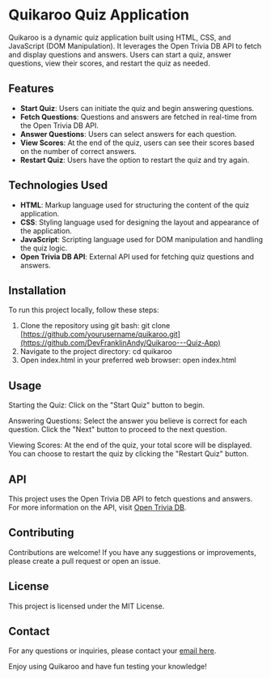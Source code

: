 # Quikaroo Quiz Application

Quikaroo is a dynamic quiz application built using HTML, CSS, and JavaScript (DOM Manipulation). It leverages the Open Trivia DB API to fetch and display questions and answers. Users can start a quiz, answer questions, view their scores, and restart the quiz as needed.

## Features

- **Start Quiz**: Users can initiate the quiz and begin answering questions.
- **Fetch Questions**: Questions and answers are fetched in real-time from the Open Trivia DB API.
- **Answer Questions**: Users can select answers for each question.
- **View Scores**: At the end of the quiz, users can see their scores based on the number of correct answers.
- **Restart Quiz**: Users have the option to restart the quiz and try again.

## Technologies Used

- **HTML**: Markup language used for structuring the content of the quiz application.
- **CSS**: Styling language used for designing the layout and appearance of the application.
- **JavaScript**: Scripting language used for DOM manipulation and handling the quiz logic.
- **Open Trivia DB API**: External API used for fetching quiz questions and answers.

## Installation

To run this project locally, follow these steps:

1. Clone the repository using git bash:
   git clone [https://github.com/yourusername/quikaroo.git](https://github.com/DevFranklinAndy/Quikaroo---Quiz-App)
2. Navigate to the project directory:
   cd quikaroo
3. Open index.html in your preferred web browser:
   open index.html

## Usage

Starting the Quiz:
Click on the "Start Quiz" button to begin.

Answering Questions:
Select the answer you believe is correct for each question.
Click the "Next" button to proceed to the next question.

Viewing Scores:
At the end of the quiz, your total score will be displayed.
You can choose to restart the quiz by clicking the "Restart Quiz" button.

## API

This project uses the Open Trivia DB API to fetch questions and answers. For more information on the API, visit [Open Trivia DB](https://opentdb.com/api_config.php).

## Contributing

Contributions are welcome! If you have any suggestions or improvements, please create a pull request or open an issue.

## License

This project is licensed under the MIT License.

## Contact

For any questions or inquiries, please contact your [email here](devfranklinandrew@gmail.com).

Enjoy using Quikaroo and have fun testing your knowledge!
